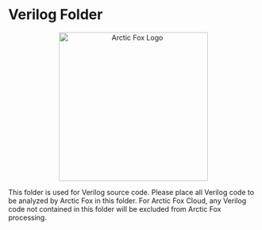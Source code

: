 # Verilog Folder
<p align="center">
    <img src="https://icii.io/wp-content/uploads/2023/03/Arctic-Fox.Verilog.svg" alt="Arctic Fox Logo" style="width:300px;"/>
</p>

This folder is used for Verilog source code. Please place all Verilog code to be analyzed by Arctic Fox in this folder. For Arctic Fox Cloud, any Verilog code not contained in this folder will be excluded from Arctic Fox processing.